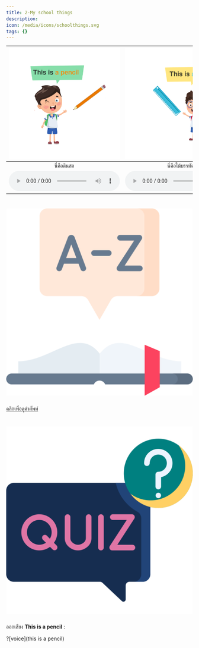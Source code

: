 ```yaml
---
title: 2-My school things
description: 
icon: /media/icons/schoolthings.svg
tags: {}
---
```



<div class="carrousel">

|![](/media/img/my&#x20;school&#x20;things/this&#x20;is&#x20;a&#x20;pencil.svg)|![](/media/img/my&#x20;school&#x20;things/this&#x20;is&#x20;a&#x20;ruler.svg)|![](/media/img/my&#x20;school&#x20;things/this&#x20;is&#x20;an&#x20;eraser.svg)|![](/media/img/my&#x20;school&#x20;things/this&#x20;is&#x20;a&#x20;notebook.svg)|
| :----: | :----: | :----: | :----: |
|นี่คือดินสอ|นี่คือไม้บรรทัด|นี่คือยางลบ|นี่คือสมุดบันทึก|
|![](/media/audio/this&#x20;is&#x20;a&#x20;pencil.mp3)|![](/media/audio/this&#x20;is&#x20;a&#x20;ruler.mp3)|![](/media/audio/this&#x20;is&#x20;an&#x20;eraser.mp3)|![](/media/audio/this&#x20;is&#x20;a&#x20;notebook.mp3)|

</div>


<a href="/lesson/1">

# ![icon-collapsed](/media/icons/dictionary.svg)
คลิกเพื่อดูคำศัพท์
</a>


# ![icon](/media/icons/quiz.svg) 

ออกเสียง **This is a pencil** :

?[voice](this is a pencil)